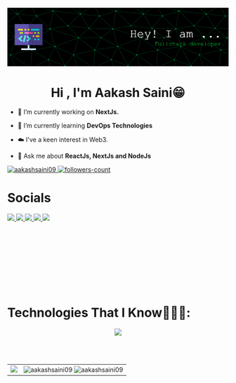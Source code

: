 ![Header](./banner.png)
<h1 align="center">Hi , I'm Aakash Saini😁</h1>

- 🔭 I’m currently working on **NextJs.**

- 🌱 I’m currently learning **DevOps Technologies**

- ☁️ I've a keen interest in Web3.

- 💬 Ask me about **ReactJs, NextJs and NodeJs**
<img align="right" height="400px" src="https://user-images.githubusercontent.com/74038190/229223263-cf2e4b07-2615-4f87-9c38-e37600f8381a.gif" alt="">


<p align="left">
    <a href="https://github.com/aakashsaini09">
        <img src="https://komarev.com/ghpvc/?username=aakashsaini09&label=Profile%20views&color=0e75b6&style=flat" alt="aakashsaini09"/>
    </a>
    <a href="https://github.com/aakashsaini09?tab=followers">
        <img src="https://img.shields.io/github/followers/aakashsaini09?label=Followers&style=social" alt="followers-count">
    </a>
</p>

<h1>Socials</h1>


<p align="left">
    <a href="https://linkedin.com/in/-aakashsaini">
        <img src="https://skillicons.dev/icons?i=linkedin&perline=14" />
    </a>
    <a href="https://discordapp.com/users/1243529310351130704">
        <img src="https://skillicons.dev/icons?i=discord&perline=14" />
    </a>
    <a title="aakashsaini948585@gmail.com" href="mailto:aakashsaini948585@gmail.com">
        <img src="https://skillicons.dev/icons?i=gmail&perline=14" />
    </a>
    <a href="https://www.instagram.com/_aakashsaini/">
        <img src="https://skillicons.dev/icons?i=instagram&perline=14" />
    </a>
    <a href="https://x.com/__aakashsaini">
        <img src="https://skillicons.dev/icons?i=twitter&perline=14" />
    </a>
</p>
</p>

<br/>
<br/>
<br/>
<br/>
<br/>
<br/>
<br/>
<br/>



# Technologies That I Know👨🏻‍💻:
<p align="center">
  <a href="https://skillicons.dev">
    <img src="https://skillicons.dev/icons?i=git,bootstrap,solidity,rust,css,docker,express,firebase,github,html,js,next,materialui,mongodb,mysql,prisma,aws,nodejs,postman,react,vite,redux,docker,ts,tailwind,ubuntu,vscode&perline=14" />
  </a>
</p>



<br/>
<br/>
<table>
  <tr>
    <td><img src="https://github-readme-stats.anuraghazra1.vercel.app/api/top-langs/?username=aakashsaini09&hide_border=false&no-bg=true&no-frame=true&langs_count=10" width="700"/></td>
    <td>
      <img src="https://github-readme-stats.vercel.app/api?username=aakashsaini09&show_icons=true&locale=en" alt="aakashsaini09" />
      <img src="https://github-readme-streak-stats.herokuapp.com/?user=aakashsaini09&" alt="aakashsaini09" />
    </td>
  </tr>
</table>


